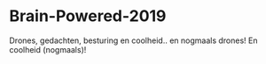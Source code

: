 # Brain-Powered-2019
Drones, gedachten, besturing en coolheid.. en nogmaals drones! En coolheid (nogmaals)!
